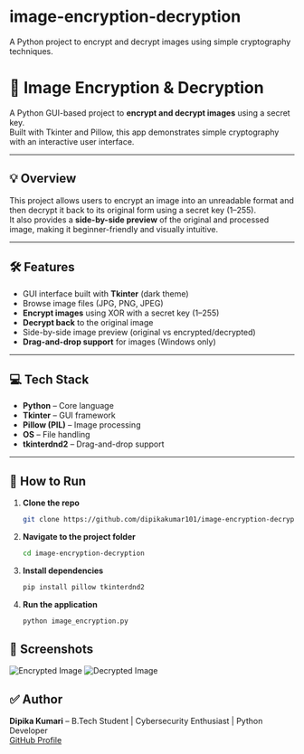 # image-encryption-decryption
A Python project to encrypt and decrypt images using simple cryptography techniques.
# 🔐 Image Encryption & Decryption

A Python GUI-based project to **encrypt and decrypt images** using a secret key.  
Built with Tkinter and Pillow, this app demonstrates simple cryptography with an interactive user interface.

---

## 💡 Overview
This project allows users to encrypt an image into an unreadable format and then decrypt it back to its original form using a secret key (1–255).  
It also provides a **side-by-side preview** of the original and processed image, making it beginner-friendly and visually intuitive.

---

## 🛠 Features
- GUI interface built with **Tkinter** (dark theme)  
- Browse image files (JPG, PNG, JPEG)  
- **Encrypt images** using XOR with a secret key (1–255)  
- **Decrypt back** to the original image  
- Side-by-side image preview (original vs encrypted/decrypted)  
- **Drag-and-drop support** for images (Windows only)  

---

## 💻 Tech Stack
- **Python** – Core language  
- **Tkinter** – GUI framework  
- **Pillow (PIL)** – Image processing  
- **OS** – File handling  
- **tkinterdnd2** – Drag-and-drop support  

---
## 🚀 How to Run
1.  **Clone the repo**
    ```bash
    git clone https://github.com/dipikakumar101/image-encryption-decryption.git
    ```
2.  **Navigate to the project folder**
    ```bash
    cd image-encryption-decryption
    ```
3.  **Install dependencies**
    ```bash
    pip install pillow tkinterdnd2
    ```
4.  **Run the application**
    ```bash
    python image_encryption.py
    ```

## 📸 Screenshots
![Encrypted Image](screenshots/demo_encrypt.png)
![Decrypted Image](screenshots/demo_decrypt.png)

## ✅ Author
**Dipika Kumari** – B.Tech Student | Cybersecurity Enthusiast | Python Developer  
[GitHub Profile](https://github.com/dipikakumar101)
